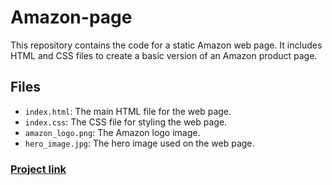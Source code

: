 # Amazon-page
This repository contains the code for a static Amazon web page. It includes HTML and CSS files to create a basic version of an Amazon product page.

## Files

- `index.html`: The main HTML file for the web page.
- `index.css`: The CSS file for styling the web page.
- `amazon_logo.png`: The Amazon logo image.
- `hero_image.jpg`: The hero image used on the web page.

### [Project link](https://zaid78602.github.io/Amazon-page/)
